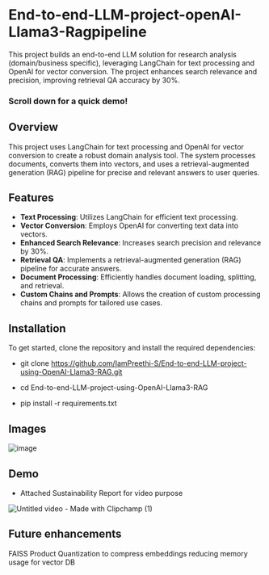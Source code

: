 # End-to-end-LLM-project-openAI-Llama3-Ragpipeline

This project builds an end-to-end LLM solution for research analysis (domain/business specific), leveraging LangChain for text processing and OpenAI for vector conversion. The project enhances search relevance and precision, improving retrieval QA accuracy by 30%.

### Scroll down for a quick demo! 

## Overview

This project uses LangChain for text processing and OpenAI for vector conversion to create a robust domain analysis tool. The system processes documents, converts them into vectors, and uses a retrieval-augmented generation (RAG) pipeline for precise and relevant answers to user queries.

## Features

- **Text Processing**: Utilizes LangChain for efficient text processing.
- **Vector Conversion**: Employs OpenAI for converting text data into vectors.
- **Enhanced Search Relevance**: Increases search precision and relevance by 30%.
- **Retrieval QA**: Implements a retrieval-augmented generation (RAG) pipeline for accurate answers.
- **Document Processing**: Efficiently handles document loading, splitting, and retrieval.
- **Custom Chains and Prompts**: Allows the creation of custom processing chains and prompts for tailored use cases.


## Installation

To get started, clone the repository and install the required dependencies:


- git clone https://github.com/IamPreethi-S/End-to-end-LLM-project-using-OpenAI-Llama3-RAG.git

- cd End-to-end-LLM-project-using-OpenAI-Llama3-RAG

- pip install -r requirements.txt

## Images
![image](https://github.com/user-attachments/assets/a3472ba6-e8fd-4868-8501-72ac92b84b0b)

## Demo
- Attached Sustainability Report for video purpose
  
![Untitled video - Made with Clipchamp (1)](https://github.com/user-attachments/assets/067a910d-e00f-4f97-8991-ea48ffceb0ea)

## Future enhancements
FAISS Product Quantization to compress embeddings reducing memory usage for vector DB
